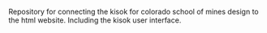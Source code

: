 Repository for connecting the kisok for colorado school of mines design to the html website. Including the kisok user interface.
